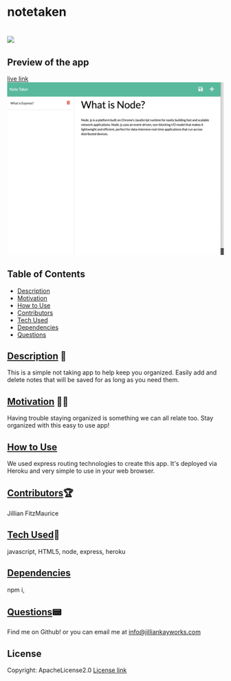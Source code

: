 # notetaken

# 
  ![](https://img.shields.io/badge/license-ApacheLicense2.0-blue.svg)


## Preview of the app 
[live link](https://mighty-cliffs-78253.herokuapp.com/)
![](public/assets/screenshot.png)
## Table of Contents
* [Description](#Description) 
* [Motivation](#Motivation)
* [How to Use](#Usage)
* [Contributors](#Contributors) 
* [Tech Used](#Tech)
* [Dependencies](#dependencies)
* [Questions](#questions)
  
## [Description](#Description)  📝

This is a simple not taking app to help keep you organized. Easily add and delete notes that will be saved for as long as you need them. 
  
## [Motivation](#Motivation) 🤽‍♂️

Having trouble staying organized is something we can all relate too. Stay organized with this easy to use app! 
  
## [How to Use](#Usage) 

We used express routing technologies to create this app. It's deployed via Heroku and very simple to use in your web browser. 
  
## [Contributors](#Contributors)🏆
Jillian FitzMaurice 
  
## [Tech Used](#Tech)🎯
javascript, HTML5, node, express, heroku 
  
## [Dependencies](#dependencies)
  npm i, 
## [Questions](#questions)📟
  Find me on Github! 
  [](https://github.com/jilliankayworks/)
  or you can email me at info@jilliankayworks.com 
## License

Copyright: ApacheLicense2.0
[License link](https://www.apache.org/licenses/LICENSE-2.0)
